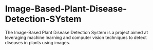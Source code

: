 # Image-Based-Plant-Disease-Detection-SYstem
The Image-Based Plant Disease Detection System is a project aimed at leveraging machine learning and computer vision techniques to detect diseases in plants using images.
